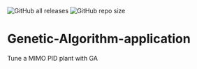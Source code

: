 ![GitHub all releases](https://img.shields.io/github/downloads/josetv91/Genetic-Algorithm-application/total?logo=GitHub&style=plastic)
![GitHub repo size](https://img.shields.io/github/repo-size/josetv91/Genetic-Algorithm-application)

# Genetic-Algorithm-application
Tune a MIMO PID plant with GA

